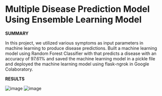 
# Multiple Disease Prediction Model Using Ensemble Learning Model

**SUMMARY**

In this project, we utilized various symptoms as input parameters in machine learning to produce disease predictions. Built a machine learning model using Random Forest Classifier with that predicts a disease with an accuracy of 97.61% and saved the machine learning model in a pickle file and deployed the machine learning model using flask-ngrok in Google Colaboratory.


**RESULTS**

![image](https://github.com/Sriharshitha842/Multiple-Disease-Prediction-Using-Ensemble-Based-Learning/blob/main/screenshot1.png)
![image](https://github.com/Sriharshitha842/Multiple-Disease-Prediction-Using-Ensemble-Based-Learning/blob/main/screenshot2.png)


